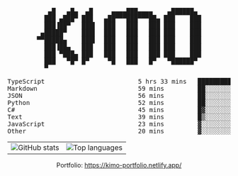 <div align="center">
<pre>
   ▄█   ▄█▄  ▄█     ▄▄▄▄███▄▄▄▄    ▄██████▄ 
  ███ ▄███▀ ███   ▄██▀▀▀███▀▀▀██▄ ███    ███
  ███▐██▀   ███▌  ███   ███   ███ ███    ███
 ▄█████▀    ███▌  ███   ███   ███ ███    ███
▀▀█████▄    ███▌  ███   ███   ███ ███    ███
  ███▐██▄   ███   ███   ███   ███ ███    ███
  ███ ▀███▄ ███   ███   ███   ███ ███    ███
  ███   ▀█▀ █▀     ▀█   ███   █▀   ▀██████▀ 
  ▀                                         
</pre>
  

<!--START_SECTION:waka-->
<p align="center">
<pre>
TypeScript                         5 hrs 33 mins   ███████████▓░░░░░░░░░░░░░   46.61 %
Markdown                           59 mins         ██░░░░░░░░░░░░░░░░░░░░░░░   08.33 %
JSON                               56 mins         ██░░░░░░░░░░░░░░░░░░░░░░░   07.87 %
Python                             52 mins         ██░░░░░░░░░░░░░░░░░░░░░░░   07.35 %
C#                                 45 mins         █▓░░░░░░░░░░░░░░░░░░░░░░░   06.41 %
Text                               39 mins         █▒░░░░░░░░░░░░░░░░░░░░░░░   05.54 %
JavaScript                         23 mins         ▓░░░░░░░░░░░░░░░░░░░░░░░░   03.31 %
Other                              20 mins         ▓░░░░░░░░░░░░░░░░░░░░░░░░   02.82 %
</pre>
</p>
<!--END_SECTION:waka-->

<table align="center">
  <tr>
    <td valign="top">
      <img alt="GitHub stats"
           src="https://github-readme-stats.vercel.app/api?username=kim0chi&show_icons=true&hide_title=true&rank_icon=percentile&line_height=28&hide_border=true&theme=dark" />
    </td>
    <td valign="top">
      <img alt="Top languages"
           src="https://github-readme-stats.vercel.app/api/top-langs/?username=kim0chi&layout=compact&card_width=420&langs_count=8&hide_border=true&theme=dark" />
    </td>
  </tr>
</table>

Portfolio: https://kimo-portfolio.netlify.app/



